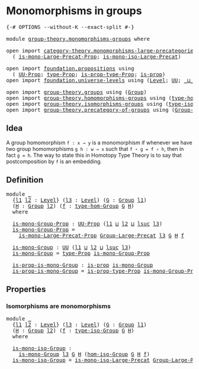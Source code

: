 # Monomorphisms in groups

<pre class="Agda"><a id="36" class="Symbol">{-#</a> <a id="40" class="Keyword">OPTIONS</a> <a id="48" class="Pragma">--without-K</a> <a id="60" class="Pragma">--exact-split</a> <a id="74" class="Symbol">#-}</a>

<a id="79" class="Keyword">module</a> <a id="86" href="group-theory.monomorphisms-groups.html" class="Module">group-theory.monomorphisms-groups</a> <a id="120" class="Keyword">where</a>

<a id="127" class="Keyword">open</a> <a id="132" class="Keyword">import</a> <a id="139" href="category-theory.monomorphisms-large-precategories.html" class="Module">category-theory.monomorphisms-large-precategories</a> <a id="189" class="Keyword">using</a>
  <a id="197" class="Symbol">(</a> <a id="199" href="category-theory.monomorphisms-large-precategories.html#1442" class="Function">is-mono-Large-Precat-Prop</a><a id="224" class="Symbol">;</a> <a id="226" href="category-theory.monomorphisms-large-precategories.html#2170" class="Function">is-mono-iso-Large-Precat</a><a id="250" class="Symbol">)</a>

<a id="253" class="Keyword">open</a> <a id="258" class="Keyword">import</a> <a id="265" href="foundation.propositions.html" class="Module">foundation.propositions</a> <a id="289" class="Keyword">using</a>
  <a id="297" class="Symbol">(</a> <a id="299" href="foundation-core.propositions.html#1393" class="Function">UU-Prop</a><a id="306" class="Symbol">;</a> <a id="308" href="foundation-core.propositions.html#1495" class="Function">type-Prop</a><a id="317" class="Symbol">;</a> <a id="319" href="foundation-core.propositions.html#1562" class="Function">is-prop-type-Prop</a><a id="336" class="Symbol">;</a> <a id="338" href="foundation-core.propositions.html#1309" class="Function">is-prop</a><a id="345" class="Symbol">)</a>
<a id="347" class="Keyword">open</a> <a id="352" class="Keyword">import</a> <a id="359" href="foundation.universe-levels.html" class="Module">foundation.universe-levels</a> <a id="386" class="Keyword">using</a> <a id="392" class="Symbol">(</a><a id="393" href="Agda.Primitive.html#597" class="Postulate">Level</a><a id="398" class="Symbol">;</a> <a id="400" href="foundation-core.universe-levels.html#235" class="Primitive">UU</a><a id="402" class="Symbol">;</a> <a id="404" href="Agda.Primitive.html#810" class="Primitive Operator">_⊔_</a><a id="407" class="Symbol">;</a> <a id="409" href="Agda.Primitive.html#780" class="Primitive">lsuc</a><a id="413" class="Symbol">)</a>

<a id="416" class="Keyword">open</a> <a id="421" class="Keyword">import</a> <a id="428" href="group-theory.groups.html" class="Module">group-theory.groups</a> <a id="448" class="Keyword">using</a> <a id="454" class="Symbol">(</a><a id="455" href="group-theory.groups.html#2468" class="Function">Group</a><a id="460" class="Symbol">)</a>
<a id="462" class="Keyword">open</a> <a id="467" class="Keyword">import</a> <a id="474" href="group-theory.homomorphisms-groups.html" class="Module">group-theory.homomorphisms-groups</a> <a id="508" class="Keyword">using</a> <a id="514" class="Symbol">(</a><a id="515" href="group-theory.homomorphisms-groups.html#1617" class="Function">type-hom-Group</a><a id="529" class="Symbol">)</a>
<a id="531" class="Keyword">open</a> <a id="536" class="Keyword">import</a> <a id="543" href="group-theory.isomorphisms-groups.html" class="Module">group-theory.isomorphisms-groups</a> <a id="576" class="Keyword">using</a> <a id="582" class="Symbol">(</a><a id="583" href="group-theory.isomorphisms-groups.html#1701" class="Function">type-iso-Group</a><a id="597" class="Symbol">;</a> <a id="599" href="group-theory.isomorphisms-groups.html#1793" class="Function">hom-iso-Group</a><a id="612" class="Symbol">)</a>
<a id="614" class="Keyword">open</a> <a id="619" class="Keyword">import</a> <a id="626" href="group-theory.precategory-of-groups.html" class="Module">group-theory.precategory-of-groups</a> <a id="661" class="Keyword">using</a> <a id="667" class="Symbol">(</a><a id="668" href="group-theory.precategory-of-groups.html#734" class="Function">Group-Large-Precat</a><a id="686" class="Symbol">)</a>
</pre>
## Idea

A group homomorphism `f : x → y` is a monomorphism if whenever we have two group homomorphisms `g h : w → x` such that `f ∘ g = f ∘ h`, then in fact `g = h`. The way to state this in Homotopy Type Theory is to say that postcomposition by `f` is an embedding.

## Definition

<pre class="Agda"><a id="985" class="Keyword">module</a> <a id="992" href="group-theory.monomorphisms-groups.html#992" class="Module">_</a>
  <a id="996" class="Symbol">{</a><a id="997" href="group-theory.monomorphisms-groups.html#997" class="Bound">l1</a> <a id="1000" href="group-theory.monomorphisms-groups.html#1000" class="Bound">l2</a> <a id="1003" class="Symbol">:</a> <a id="1005" href="Agda.Primitive.html#597" class="Postulate">Level</a><a id="1010" class="Symbol">}</a> <a id="1012" class="Symbol">(</a><a id="1013" href="group-theory.monomorphisms-groups.html#1013" class="Bound">l3</a> <a id="1016" class="Symbol">:</a> <a id="1018" href="Agda.Primitive.html#597" class="Postulate">Level</a><a id="1023" class="Symbol">)</a> <a id="1025" class="Symbol">(</a><a id="1026" href="group-theory.monomorphisms-groups.html#1026" class="Bound">G</a> <a id="1028" class="Symbol">:</a> <a id="1030" href="group-theory.groups.html#2468" class="Function">Group</a> <a id="1036" href="group-theory.monomorphisms-groups.html#997" class="Bound">l1</a><a id="1038" class="Symbol">)</a>
  <a id="1042" class="Symbol">(</a><a id="1043" href="group-theory.monomorphisms-groups.html#1043" class="Bound">H</a> <a id="1045" class="Symbol">:</a> <a id="1047" href="group-theory.groups.html#2468" class="Function">Group</a> <a id="1053" href="group-theory.monomorphisms-groups.html#1000" class="Bound">l2</a><a id="1055" class="Symbol">)</a> <a id="1057" class="Symbol">(</a><a id="1058" href="group-theory.monomorphisms-groups.html#1058" class="Bound">f</a> <a id="1060" class="Symbol">:</a> <a id="1062" href="group-theory.homomorphisms-groups.html#1617" class="Function">type-hom-Group</a> <a id="1077" href="group-theory.monomorphisms-groups.html#1026" class="Bound">G</a> <a id="1079" href="group-theory.monomorphisms-groups.html#1043" class="Bound">H</a><a id="1080" class="Symbol">)</a>
  <a id="1084" class="Keyword">where</a>

  <a id="1093" href="group-theory.monomorphisms-groups.html#1093" class="Function">is-mono-Group-Prop</a> <a id="1112" class="Symbol">:</a> <a id="1114" href="foundation-core.propositions.html#1393" class="Function">UU-Prop</a> <a id="1122" class="Symbol">(</a><a id="1123" href="group-theory.monomorphisms-groups.html#997" class="Bound">l1</a> <a id="1126" href="Agda.Primitive.html#810" class="Primitive Operator">⊔</a> <a id="1128" href="group-theory.monomorphisms-groups.html#1000" class="Bound">l2</a> <a id="1131" href="Agda.Primitive.html#810" class="Primitive Operator">⊔</a> <a id="1133" href="Agda.Primitive.html#780" class="Primitive">lsuc</a> <a id="1138" href="group-theory.monomorphisms-groups.html#1013" class="Bound">l3</a><a id="1140" class="Symbol">)</a>
  <a id="1144" href="group-theory.monomorphisms-groups.html#1093" class="Function">is-mono-Group-Prop</a> <a id="1163" class="Symbol">=</a>
    <a id="1169" href="category-theory.monomorphisms-large-precategories.html#1442" class="Function">is-mono-Large-Precat-Prop</a> <a id="1195" href="group-theory.precategory-of-groups.html#734" class="Function">Group-Large-Precat</a> <a id="1214" href="group-theory.monomorphisms-groups.html#1013" class="Bound">l3</a> <a id="1217" href="group-theory.monomorphisms-groups.html#1026" class="Bound">G</a> <a id="1219" href="group-theory.monomorphisms-groups.html#1043" class="Bound">H</a> <a id="1221" href="group-theory.monomorphisms-groups.html#1058" class="Bound">f</a>

  <a id="1226" href="group-theory.monomorphisms-groups.html#1226" class="Function">is-mono-Group</a> <a id="1240" class="Symbol">:</a> <a id="1242" href="foundation-core.universe-levels.html#235" class="Primitive">UU</a> <a id="1245" class="Symbol">(</a><a id="1246" href="group-theory.monomorphisms-groups.html#997" class="Bound">l1</a> <a id="1249" href="Agda.Primitive.html#810" class="Primitive Operator">⊔</a> <a id="1251" href="group-theory.monomorphisms-groups.html#1000" class="Bound">l2</a> <a id="1254" href="Agda.Primitive.html#810" class="Primitive Operator">⊔</a> <a id="1256" href="Agda.Primitive.html#780" class="Primitive">lsuc</a> <a id="1261" href="group-theory.monomorphisms-groups.html#1013" class="Bound">l3</a><a id="1263" class="Symbol">)</a>
  <a id="1267" href="group-theory.monomorphisms-groups.html#1226" class="Function">is-mono-Group</a> <a id="1281" class="Symbol">=</a> <a id="1283" href="foundation-core.propositions.html#1495" class="Function">type-Prop</a> <a id="1293" href="group-theory.monomorphisms-groups.html#1093" class="Function">is-mono-Group-Prop</a>

  <a id="1315" href="group-theory.monomorphisms-groups.html#1315" class="Function">is-prop-is-mono-Group</a> <a id="1337" class="Symbol">:</a> <a id="1339" href="foundation-core.propositions.html#1309" class="Function">is-prop</a> <a id="1347" href="group-theory.monomorphisms-groups.html#1226" class="Function">is-mono-Group</a>
  <a id="1363" href="group-theory.monomorphisms-groups.html#1315" class="Function">is-prop-is-mono-Group</a> <a id="1385" class="Symbol">=</a> <a id="1387" href="foundation-core.propositions.html#1562" class="Function">is-prop-type-Prop</a> <a id="1405" href="group-theory.monomorphisms-groups.html#1093" class="Function">is-mono-Group-Prop</a>
</pre>
## Properties

### Isomorphisms are monomorphisms

<pre class="Agda"><a id="1488" class="Keyword">module</a> <a id="1495" href="group-theory.monomorphisms-groups.html#1495" class="Module">_</a>
  <a id="1499" class="Symbol">{</a><a id="1500" href="group-theory.monomorphisms-groups.html#1500" class="Bound">l1</a> <a id="1503" href="group-theory.monomorphisms-groups.html#1503" class="Bound">l2</a> <a id="1506" class="Symbol">:</a> <a id="1508" href="Agda.Primitive.html#597" class="Postulate">Level</a><a id="1513" class="Symbol">}</a> <a id="1515" class="Symbol">(</a><a id="1516" href="group-theory.monomorphisms-groups.html#1516" class="Bound">l3</a> <a id="1519" class="Symbol">:</a> <a id="1521" href="Agda.Primitive.html#597" class="Postulate">Level</a><a id="1526" class="Symbol">)</a> <a id="1528" class="Symbol">(</a><a id="1529" href="group-theory.monomorphisms-groups.html#1529" class="Bound">G</a> <a id="1531" class="Symbol">:</a> <a id="1533" href="group-theory.groups.html#2468" class="Function">Group</a> <a id="1539" href="group-theory.monomorphisms-groups.html#1500" class="Bound">l1</a><a id="1541" class="Symbol">)</a>
  <a id="1545" class="Symbol">(</a><a id="1546" href="group-theory.monomorphisms-groups.html#1546" class="Bound">H</a> <a id="1548" class="Symbol">:</a> <a id="1550" href="group-theory.groups.html#2468" class="Function">Group</a> <a id="1556" href="group-theory.monomorphisms-groups.html#1503" class="Bound">l2</a><a id="1558" class="Symbol">)</a> <a id="1560" class="Symbol">(</a><a id="1561" href="group-theory.monomorphisms-groups.html#1561" class="Bound">f</a> <a id="1563" class="Symbol">:</a> <a id="1565" href="group-theory.isomorphisms-groups.html#1701" class="Function">type-iso-Group</a> <a id="1580" href="group-theory.monomorphisms-groups.html#1529" class="Bound">G</a> <a id="1582" href="group-theory.monomorphisms-groups.html#1546" class="Bound">H</a><a id="1583" class="Symbol">)</a>
  <a id="1587" class="Keyword">where</a>

  <a id="1596" href="group-theory.monomorphisms-groups.html#1596" class="Function">is-mono-iso-Group</a> <a id="1614" class="Symbol">:</a>
    <a id="1620" href="group-theory.monomorphisms-groups.html#1226" class="Function">is-mono-Group</a> <a id="1634" href="group-theory.monomorphisms-groups.html#1516" class="Bound">l3</a> <a id="1637" href="group-theory.monomorphisms-groups.html#1529" class="Bound">G</a> <a id="1639" href="group-theory.monomorphisms-groups.html#1546" class="Bound">H</a> <a id="1641" class="Symbol">(</a><a id="1642" href="group-theory.isomorphisms-groups.html#1793" class="Function">hom-iso-Group</a> <a id="1656" href="group-theory.monomorphisms-groups.html#1529" class="Bound">G</a> <a id="1658" href="group-theory.monomorphisms-groups.html#1546" class="Bound">H</a> <a id="1660" href="group-theory.monomorphisms-groups.html#1561" class="Bound">f</a><a id="1661" class="Symbol">)</a>
  <a id="1665" href="group-theory.monomorphisms-groups.html#1596" class="Function">is-mono-iso-Group</a> <a id="1683" class="Symbol">=</a> <a id="1685" href="category-theory.monomorphisms-large-precategories.html#2170" class="Function">is-mono-iso-Large-Precat</a> <a id="1710" href="group-theory.precategory-of-groups.html#734" class="Function">Group-Large-Precat</a> <a id="1729" href="group-theory.monomorphisms-groups.html#1516" class="Bound">l3</a> <a id="1732" href="group-theory.monomorphisms-groups.html#1529" class="Bound">G</a> <a id="1734" href="group-theory.monomorphisms-groups.html#1546" class="Bound">H</a> <a id="1736" href="group-theory.monomorphisms-groups.html#1561" class="Bound">f</a>
</pre>